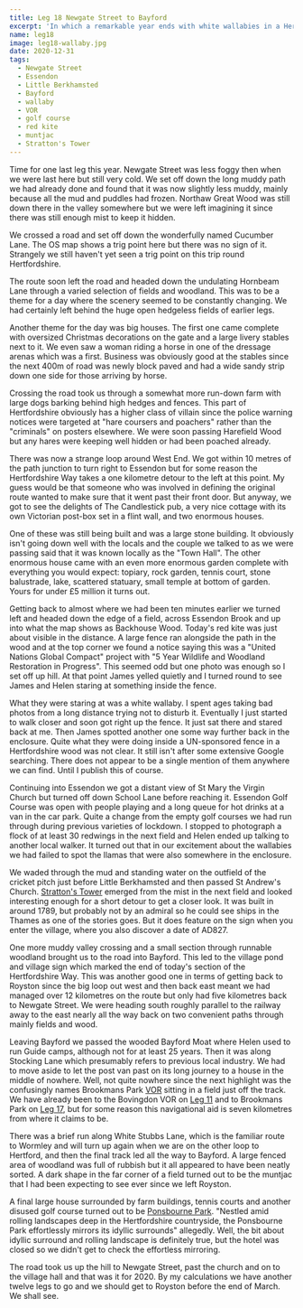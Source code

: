 ```yaml
---
title: Leg 18 Newgate Street to Bayford
excerpt: 'In which a remarkable year ends with white wallabies in a Hertfordshire wood'
name: leg18
image: leg18-wallaby.jpg
date: 2020-12-31
tags:
  - Newgate Street
  - Essendon
  - Little Berkhamsted
  - Bayford
  - wallaby
  - VOR
  - golf course
  - red kite
  - muntjac
  - Stratton's Tower
---
```


Time for one last leg this year. Newgate Street was less foggy then when we were last here but still very cold. We set off down the long muddy path we had already done and found that it was now slightly less muddy, mainly because all the mud and puddles had frozen. Northaw Great Wood was still down there in the valley somewhere but we were left imagining it since there was still enough mist to keep it hidden.

We crossed a road and set off down the wonderfully named Cucumber Lane. The OS map shows a trig point here but there was no sign of it. Strangely we still haven't yet seen a trig point on this trip round Hertfordshire.

The route soon left the road and headed down the undulating Hornbeam Lane through a varied selection of fields and woodland. This was to be a theme for a day where the scenery seemed to be constantly changing. We had certainly left behind the huge open hedgeless fields of earlier legs.

Another theme for the day was big houses. The first one came complete with oversized Christmas decorations on the gate and a large livery stables next to it. We even saw a woman riding a horse in one of the dressage arenas which was a first. Business was obviously good at the stables since the next 400m of road was newly block paved and had a wide sandy strip down one side for those arriving by horse.

Crossing the road took us through a somewhat more run-down farm with large dogs barking behind high hedges and fences. This part of Hertfordshire obviously has a higher class of villain since the police warning notices were targeted at "hare coursers and poachers" rather than the "criminals" on posters elsewhere. We were soon passing Harefield Wood but any hares were keeping well hidden or had been poached already.

There was now a strange loop around West End. We got within 10 metres of the path junction to turn right to Essendon but for some reason the Hertfordshire Way takes a one kilometre detour to the left at this point. My guess would be that someone who was involved in defining the original route wanted to make sure that it went past their front door. But anyway, we got to see the delights of The Candlestick pub, a very nice cottage with its own Victorian post-box set in a flint wall, and two enormous houses.

One of these was still being built and was a large stone building. It obviously isn't going down well with the locals and the couple we talked to as we were passing said that it was known locally as the "Town Hall". The other enormous house came with an even more enormous garden complete with everything you would expect: topiary, rock garden, tennis court, stone balustrade, lake, scattered statuary, small temple at bottom of garden. Yours for under £5 million it turns out.

Getting back to almost where we had been ten minutes earlier we turned left and headed down the edge of a field, across Essendon Brook and up into what the map shows as Backhouse Wood. Today's red kite was just about visible in the distance. A large fence ran alongside the path in the wood and at the top corner we found a notice saying this was a "United Nations Global Compact" project with "5 Year Wildlife and Woodland Restoration in Progress". This seemed odd but one photo was enough so I set off up hill. At that point James yelled quietly and I turned round to see James and Helen staring at something inside the fence.

What they were staring at was a white wallaby. I spent ages taking bad photos from a long distance trying not to disturb it. Eventually I just started to walk closer and soon got right up the fence. It just sat there and stared back at me. Then James spotted another one some way further back in the enclosure. Quite what they were doing inside a UN-sponsored fence in a Hertfordshire wood was not clear. It still isn't after some extensive Google searching. There does not appear to be a single mention of them anywhere we can find. Until I publish this of course.

Continuing into Essendon we got a distant view of St Mary the Virgin Church but turned off down School Lane before reaching it. Essendon Golf Course was open with people playing and a long queue for hot drinks at a van in the car park. Quite a change from the empty golf courses we had run through during previous varieties of lockdown. I stopped to photograph a flock of at least 30 redwings in the next field and Helen ended up talking to another local walker. It turned out that in our excitement about the wallabies we had failed to spot the llamas that were also somewhere in the enclosure.

We waded through the mud and standing water on the outfield of the cricket pitch just before Little Berkhamsted and then passed St Andrew's Church. [Stratton's Tower](https://www.littleberkhamsted.org.uk/docs/StrattonsTowerNotes.pdf) emerged from the mist in the next field and looked interesting enough for a short detour to get a closer look. It was built in around 1789, but probably not by an admiral so he could see ships in the Thames as one of the stories goes. But it does feature on the sign when you enter the village, where you also discover a date of AD827.

One more muddy valley crossing and a small section through runnable woodland brought us to the road into Bayford. This led to the village pond and village sign which marked the end of today's section of the Hertfordshire Way. This was another good one in terms of getting back to Royston since the big loop out west and then back east meant we had managed over 12 kilometres on the route but only had five kilometres back to Newgate Street. We were heading south roughly parallel to the railway away to the east nearly all the way back on two convenient paths through mainly fields and wood.

Leaving Bayford we passed the wooded Bayford Moat where Helen used to run Guide camps, although not for at least 25 years. Then it was along Stocking Lane which presumably refers to previous local industry. We had to move aside to let the post van past on its long journey to a house in the middle of nowhere. Well, not quite nowhere since the next highlight was the confusingly names Brookmans Park [VOR](https://en.wikipedia.org/wiki/VHF_omnidirectional_range) sitting in a field just off the track. We have already been to the Bovingdon VOR on [Leg 11](https://www.maprunner.co.uk/hertsway/post/leg-11-berkhamsted-common-to-bovingdon/) and to Brookmans Park on [Leg 17](https://www.maprunner.co.uk/hertsway/post/leg-17-potters-bar-to-newgate-street/), but for some reason this navigational aid is seven kilometres from where it claims to be.

There was a brief run along White Stubbs Lane, which is the familiar route to Wormley and will turn up again when we are on the other loop to Hertford, and then the final track led all the way to Bayford. A large fenced area of woodland was full of rubbish but it all appeared to have been neatly sorted. A dark shape in the far corner of a field turned out to be the muntjac that I had been expecting to see ever since we left Royston.

A final large house surrounded by farm buildings, tennis courts and another disused golf course turned out to be [Ponsbourne Park](https://www.ponsbourne.com/). "Nestled amid rolling landscapes deep in the Hertfordshire countryside, the Ponsbourne Park effortlessly mirrors its idyllic surrounds" allegedly. Well, the bit about idyllic surround and rolling landscape is definitely true, but the hotel was closed so we didn't get to check the effortless mirroring.

The road took us up the hill to Newgate Street, past the church and on to the village hall and that was it for 2020. By my calculations we have another twelve legs to go and we should get to Royston before the end of March. We shall see.
